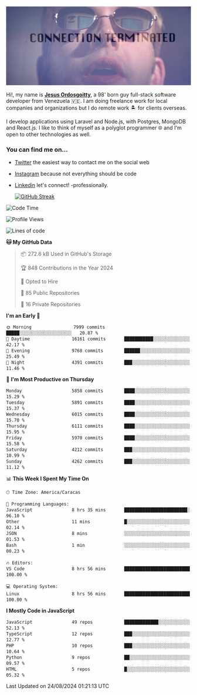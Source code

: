 ![hackers movie reference](./disconnected.jpg)

Hi!, my name is [**Jesus Ordosgoitty**](https://jodaz.dev), a 98' born guy full-stack software developer from Venezuela 🇻🇪. I am doing freelance work for local companies and organizations but I do remote work 🏝️ for clients overseas. 

I develop applications using Laravel and Node.js, with Postgres, MongoDB and React.js. I like to think of myself as a polyglot programmer 🌐 and I'm open to other technologies as well.

### You can find me on...

- [Twitter](https://twitter.com/jodaz_) the easiest way to contact me on the social web
- [Instagram](https://instagram.com/jodaz_) because not everything should be code
- [Linkedin](https://linkedin.com/in/jodaz) let's connect! -professionally.


    [![GitHub Streak](https://streak-stats.demolab.com?user=jodaz&theme=tokyonight)](https://git.io/streak-stats)

<!--START_SECTION:waka-->
![Code Time](http://img.shields.io/badge/Code%20Time-6%2C701%20hrs%2010%20mins-blue)

![Profile Views](http://img.shields.io/badge/Profile%20Views-0-blue)

![Lines of code](https://img.shields.io/badge/From%20Hello%20World%20I%27ve%20Written-82.7%20million%20lines%20of%20code-blue)

**🐱 My GitHub Data** 

> 📦 272.6 kB Used in GitHub's Storage 
 > 
> 🏆 848 Contributions in the Year 2024
 > 
> 💼 Opted to Hire
 > 
> 📜 85 Public Repositories 
 > 
> 🔑 16 Private Repositories 
 > 
**I'm an Early 🐤** 

```text
🌞 Morning                7999 commits        █████░░░░░░░░░░░░░░░░░░░░   20.87 % 
🌆 Daytime                16161 commits       ███████████░░░░░░░░░░░░░░   42.17 % 
🌃 Evening                9768 commits        ██████░░░░░░░░░░░░░░░░░░░   25.49 % 
🌙 Night                  4391 commits        ███░░░░░░░░░░░░░░░░░░░░░░   11.46 % 
```
📅 **I'm Most Productive on Thursday** 

```text
Monday                   5858 commits        ████░░░░░░░░░░░░░░░░░░░░░   15.29 % 
Tuesday                  5891 commits        ████░░░░░░░░░░░░░░░░░░░░░   15.37 % 
Wednesday                6015 commits        ████░░░░░░░░░░░░░░░░░░░░░   15.70 % 
Thursday                 6111 commits        ████░░░░░░░░░░░░░░░░░░░░░   15.95 % 
Friday                   5970 commits        ████░░░░░░░░░░░░░░░░░░░░░   15.58 % 
Saturday                 4212 commits        ███░░░░░░░░░░░░░░░░░░░░░░   10.99 % 
Sunday                   4262 commits        ███░░░░░░░░░░░░░░░░░░░░░░   11.12 % 
```


📊 **This Week I Spent My Time On** 

```text
🕑︎ Time Zone: America/Caracas

💬 Programming Languages: 
JavaScript               8 hrs 35 mins       ████████████████████████░   96.10 % 
Other                    11 mins             █░░░░░░░░░░░░░░░░░░░░░░░░   02.14 % 
JSON                     8 mins              ░░░░░░░░░░░░░░░░░░░░░░░░░   01.53 % 
Bash                     1 min               ░░░░░░░░░░░░░░░░░░░░░░░░░   00.23 % 

🔥 Editors: 
VS Code                  8 hrs 56 mins       █████████████████████████   100.00 % 

💻 Operating System: 
Linux                    8 hrs 56 mins       █████████████████████████   100.00 % 
```

**I Mostly Code in JavaScript** 

```text
JavaScript               49 repos            █████████████░░░░░░░░░░░░   52.13 % 
TypeScript               12 repos            ███░░░░░░░░░░░░░░░░░░░░░░   12.77 % 
PHP                      10 repos            ███░░░░░░░░░░░░░░░░░░░░░░   10.64 % 
Python                   9 repos             ██░░░░░░░░░░░░░░░░░░░░░░░   09.57 % 
HTML                     5 repos             █░░░░░░░░░░░░░░░░░░░░░░░░   05.32 % 
```




 Last Updated on 24/08/2024 01:21:13 UTC
<!--END_SECTION:waka-->
